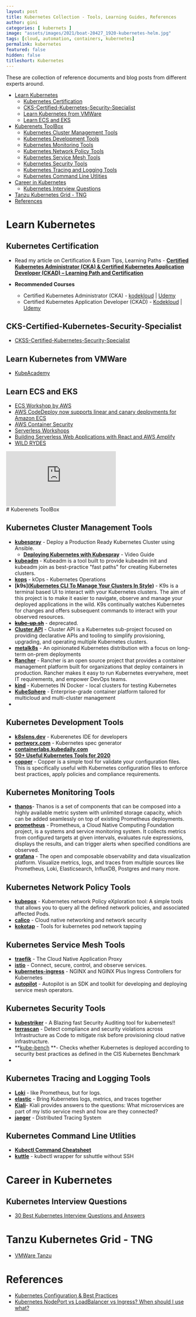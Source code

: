 ```yaml
---
layout: post
title: Kubernetes Collection - Tools, Learning Guides, References
author: gini
categories: [ kubernets ]
image: "assets/images/2021/boat-20427_1920-kubernetes-helm.jpg"
tags: [cloud, automation, containers, kubernetes]
permalink: kubernetes
featured: false
hidden: false
titleshort: Kubernetes
---
```


These are collection of reference documents and blog posts from different experts around.

- [Learn Kubernetes](#learn-kubernetes)
  - [Kubernetes Certification](#kubernetes-certification)
  - [CKS-Certified-Kubernetes-Security-Specialist](#cks-certified-kubernetes-security-specialist)
  - [Learn Kubernetes from VMWare](#learn-kubernetes-from-vmware)
  - [Learn ECS and EKS](#learn-ecs-and-eks)
- [Kuberenets ToolBox](#kuberenets-toolbox)
  - [Kubernetes Cluster Management Tools](#kubernetes-cluster-management-tools)
  - [Kubernetes Development Tools](#kubernetes-development-tools)
  - [Kubernetes Monitoring Tools](#kubernetes-monitoring-tools)
  - [Kubernetes Network Policy Tools](#kubernetes-network-policy-tools)
  - [Kubernetes Service Mesh Tools](#kubernetes-service-mesh-tools)
  - [Kubernetes Security Tools](#kubernetes-security-tools)
  - [Kubernetes Tracing and Logging Tools](#kubernetes-tracing-and-logging-tools)
  - [Kubernetes Command Line Utlities](#kubernetes-command-line-utlities)
- [Career in Kubernetes](#career-in-kubernetes)
  - [Kubernetes Interview Questions](#kubernetes-interview-questions)
- [Tanzu Kubernetes Grid - TNG](#tanzu-kubernetes-grid---tng)
- [References](#references)

# Learn Kubernetes 

## Kubernetes Certification

- Read my article on Certification & Exam Tips, Learning Paths -  **[Certified Kubernetes Administrator (CKA) & Certified Kubernetes Application Developer (CKAD) – Learning Path and Certification](https://www.techbeatly.com/2020/05/kubernetes-certification-cka-ckad-exam-tips-learning-path.html)**

- **Recommended Courses** 
  - Certified Kubernetes Administrator (CKA) - [kodekloud](http://bit.ly/ckacourse1) | [Udemy](http://bit.ly/ckacourse2)
  - Certified Kubernetes Application Developer (CKAD) - [Kodekloud](https://bit.ly/ckadcourse2) | [Udemy](https://bit.ly/ckadcourse1)
  
## CKS-Certified-Kubernetes-Security-Specialist

- [CKSS-Certified-Kubernetes-Security-Specialist](https://github.com/ijelliti/CKSS-Certified-Kubernetes-Security-Specialist)
 
## Learn Kubernetes from VMWare

- [KubeAcademy](https://kube.academy) 

## Learn ECS and EKS

- [ECS Workshop by AWS](https://ecsworkshop.com/)
- [AWS CodeDeploy now supports linear and canary deployments for Amazon ECS](https://aws.amazon.com/blogs/containers/aws-codedeploy-now-supports-linear-and-canary-deployments-for-amazon-ecs/)
- [AWS Container Security](https://share-w-partners.s3.amazonaws.com/PartnerTrainingCourses/CT%20-%20Containers%20Technical/NewContainerSecurityVideo_08NOV2019.mp4?X-Amz-Algorithm=AWS4-HMAC-SHA256&X-Amz-Credential=AKIAJYWZKITQ46EGQ5PA/20201111/ap-southeast-1/s3/aws4_request&X-Amz-Date=20201111T035355Z&X-Amz-Expires=3600&X-Amz-SignedHeaders=host&X-Amz-Signature=7143eac1f3222bd078e5b7f313303ee744e9ba1a9a0977fa0b7fc5405687661d)
- [Serverless Workshops](https://github.com/aws-samples/aws-serverless-workshops/)
- [Building Serverless Web Applications with React and AWS Amplify](https://github.com/dabit3/aws-amplify-workshop-react)
- [WILD RYDES](https://webapp.serverlessworkshops.io/)

<div class="videocontainer">
<iframe src="https://www.youtube.com/embed/tpzA3AJt2jQ" 
frameborder="0" allow="accelerometer; autoplay; encrypted-media; gyroscope; picture-in-picture" allowfullscreen class="videoiframe"></iframe>
</div>
# Kuberenets ToolBox

## Kubernetes Cluster Management Tools

- **[kubespray](https://github.com/kubernetes-sigs/kubespray)** - Deploy a Production Ready Kubernetes Cluster using Ansible. 
  - **[Deploying Kubernetes with Kubespray](https://www.youtube.com/watch?v=JdgQAsEItTc)** - Video Guide
- **[kubeadm](https://kubernetes.io/docs/reference/setup-tools/kubeadm/)** - Kubeadm is a tool built to provide kubeadm init and kubeadm join as best-practice "fast paths" for creating Kubernetes clusters.
- **[kops](https://github.com/kubernetes/kops)** - kOps - Kubernetes Operations
- **[k9s]([Kubernetes CLI To Manage Your Clusters In Style](https://k9scli.io/))** - K9s is a terminal based UI to interact with your Kubernetes clusters. The aim of this project is to make it easier to navigate, observe and manage your deployed applications in the wild. K9s continually watches Kubernetes for changes and offers subsequent commands to interact with your observed resources.
- ~~**[kube-up.sh](#)**~~ - deprecated.
- **[Cluster API](https://cluster-api.sigs.k8s.io/)** - Cluster API is a Kubernetes sub-project focused on providing declarative APIs and tooling to simplify provisioning, upgrading, and operating multiple Kubernetes clusters.
- **[metalk8s](https://github.com/scality/metalk8s)** - An opinionated Kubernetes distribution with a focus on long-term on-prem deployments
- **[Rancher](https://github.com/rancher/rancher)** - Rancher is an open source project that provides a container management platform built for organizations that deploy containers in production. Rancher makes it easy to run Kubernetes everywhere, meet IT requirements, and empower DevOps teams.
- **[kind](https://github.com/kubernetes-sigs/kind)** - Kubernetes IN Docker - local clusters for testing Kubernetes
- **[KubeSphere](https://github.com/kubesphere/kubesphere)** - Enterprise-grade container platform tailored for multicloud and multi-cluster management
- 
## Kubernetes Development Tools

- **[k8slens.dev](https://k8slens.dev/)** - Kuberenetes IDE for developers
- **[portworx.com](https://install.portworx.com)** - Kubernetes spec generator
- **[containerlabs.kubedaily.com](https://containerlabs.kubedaily.com/)**
- **[50+ Useful Kubernetes Tools for 2020](https://caylent.com/50-useful-kubernetes-tools-for-2020)**
- **[copper](https://github.com/cloud66-oss/copper)** - Copper is a simple tool for validate your configuration files. This is specifically useful with Kubernetes configuration files to enforce best practices, apply policies and compliance requirements.

## Kubernetes Monitoring Tools

- **[thanos](https://github.com/thanos-io/thanos)**- Thanos is a set of components that can be composed into a highly available metric system with unlimited storage capacity, which can be added seamlessly on top of existing Prometheus deployments.
- **[prometheus](https://github.com/prometheus/prometheus)** - Prometheus, a Cloud Native Computing Foundation project, is a systems and service monitoring system. It collects metrics from configured targets at given intervals, evaluates rule expressions, displays the results, and can trigger alerts when specified conditions are observed.
- **[grafana](https://github.com/grafana/grafana)** - The open and composable observability and data visualization platform. Visualize metrics, logs, and traces from multiple sources like Prometheus, Loki, Elasticsearch, InfluxDB, Postgres and many more.

## Kubernetes Network Policy Tools 

- **[kubepox](https://github.com/aporeto-inc/kubepox)** - Kubernetes network Policy eXploration tool: A simple tools that allows you to query all the defined network policies, and associated affected Pods.
- **[calico](https://github.com/projectcalico/calico)** - Cloud native networking and network security
- **[kokotap](https://github.com/redhat-nfvpe/kokotap)** - Tools for kubernetes pod network tapping

## Kubernetes Service Mesh Tools

- **[traefik](https://github.com/traefik/traefik)** - The Cloud Native Application Proxy
- **[istio](https://github.com/istio/istio)** - Connect, secure, control, and observe services.
- **[kubernetes-ingress](https://github.com/nginxinc/kubernetes-ingress)** - NGINX and NGINX Plus Ingress Controllers for Kubernetes
- **[autopilot](https://docs.solo.io/autopilot/latest)** - Autopilot is an SDK and toolkit for developing and deploying service mesh operators.

## Kubernetes Security Tools

- **[kubestriker](https://github.com/vchinnipilli/kubestriker)** - A Blazing fast Security Auditing tool for kubernetes!!
- **[terrascan](https://github.com/accurics/terrascan)** - Detect compliance and security violations across Infrastructure as Code to mitigate risk before provisioning cloud native infrastructure.
- **[kube-bench](https://github.com/aquasecurity/kube-bench) **- Checks whether Kubernetes is deployed according to security best practices as defined in the CIS Kubernetes Benchmark
- 
## Kubernetes Tracing and Logging Tools

- **[Loki](https://github.com/grafana/loki)** - like Prometheus, but for logs.
- **[elastic](https://www.elastic.co/what-is/kubernetes-monitoring)** - Bring Kubernetes logs, metrics, and traces together
- **[Kiali](https://github.com/kiali/kiali)**- Kiali provides answers to the questions: What microservices are part of my Istio service mesh and how are they connected?
- **[jaeger](https://github.com/jaegertracing/jaeger)** - Distributed Tracing System

## Kubernetes Command Line Utlities

- **[Kubectl Command Cheatsheet](https://www.bluematador.com/learn/kubectl-cheatsheet)**
- **[kuttle](https://github.com/kayrus/kuttle)** - kubectl wrapper for sshuttle without SSH
  
# Career in Kubernetes

## Kubernetes Interview Questions

- [30 Best Kubernetes Interview Questions and Answers](https://www.whizlabs.com/blog/top-kubernetes-interview-questions/)

# Tanzu Kubernetes Grid - TNG

- [VMWare Tanzu](vmware-tanzu)

# References

- [Kubernetes Configuration & Best Practices](https://bcouetil.gitlab.io/academy/BP-kubernetes.html)
- [Kubernetes NodePort vs LoadBalancer vs Ingress? When should I use what?](https://medium.com/google-cloud/kubernetes-nodeport-vs-loadbalancer-vs-ingress-when-should-i-use-what-922f010849e0)

